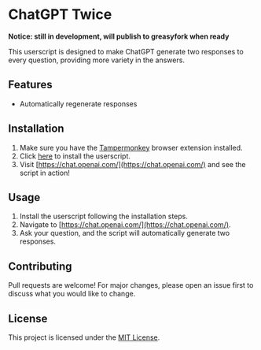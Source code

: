 # ChatGPT Twice

**Notice: still in development, will publish to greasyfork when ready**

This userscript is designed to make ChatGPT generate two responses to every question, providing more variety in the answers.

## Features

- Automatically regenerate responses

## Installation

1. Make sure you have the [Tampermonkey](https://www.tampermonkey.net/) browser extension installed.
2. Click [here](https://github.com/mefengl/chatgpt-twice/raw/main/chatgpt-twice.user.js) to install the userscript.
3. Visit [https://chat.openai.com/](https://chat.openai.com/) and see the script in action!

## Usage

1. Install the userscript following the installation steps.
2. Navigate to [https://chat.openai.com/](https://chat.openai.com/).
3. Ask your question, and the script will automatically generate two responses.

## Contributing

Pull requests are welcome! For major changes, please open an issue first to discuss what you would like to change.

## License

This project is licensed under the [MIT License](LICENSE).
